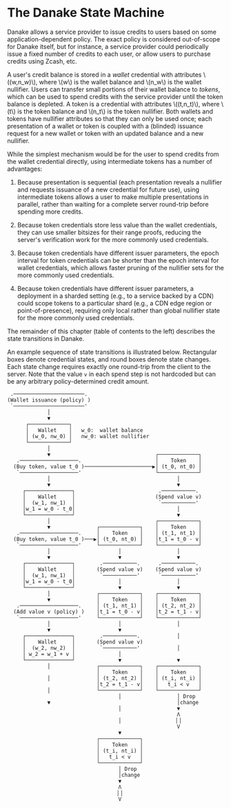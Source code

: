# The Danake State Machine

Danake allows a service provider to issue credits to users based on some
application-dependent policy.  The exact policy is considered
out-of-scope for Danake itself, but for instance, a service provider
could periodically issue a fixed number of credits to each user, or
allow users to purchase credits using Zcash, etc.  

A user's credit balance is stored in a *wallet* credential with
attributes \\((w,n_w)\\), where \\(w\\) is the wallet balance and
\\(n_w\\) is the wallet nullifier.  Users can transfer small portions of
their wallet balance to *tokens*, which can be used to spend credits
with the service provider until the token balance is depleted.  A token
is a credential with attributes \\((t,n_t)\\), where \\(t\\) is the
token balance and \\(n_t\\) is the token nullifier.  Both wallets and
tokens have nullifier attributes so that they can only be used once;
each presentation of a wallet or token is coupled with a (blinded)
issuance request for a new wallet or token with an updated balance and a
new nullifier.

While the simplest mechanism would be for the user to spend credits from
the wallet credential directly, using intermediate tokens has a number
of advantages:

1.  Because presentation is sequential (each presentation reveals a
nullifier and requests issuance of a new credential for future use),
using intermediate tokens allows a user to make multiple presentations
in parallel, rather than waiting for a complete server round-trip before
spending more credits.

2.  Because token credentials store less value than the wallet
credentials, they can use smaller bitsizes for their range proofs,
reducing the server's verification work for the more commonly used
credentials.

3.  Because token credentials have different issuer parameters, the
epoch interval for token credentials can be shorter than the epoch
interval for wallet credentials, which allows faster pruning of the
nullifier sets for the more commonly used credentials.

4.  Because token credentials have different issuer parameters, a
deployment in a sharded setting (e.g., to a service backed by a CDN)
could scope tokens to a particular shard (e.g., a CDN edge region or
point-of-presence), requiring only local rather than global nullifier
state for the more commonly used credentials.

The remainder of this chapter (table of contents to the left) describes
the state transitions in Danake.

An example sequence of state transitions is illustrated below.
Rectangular boxes denote credential states, and round boxes denote state
changes.  Each state change requires exactly one round-trip from the
client to the server.  Note that the value `v` in each spend step is not
hardcoded but can be any arbitrary policy-determined credit amount.

```ascii
 .───────────────────────.
(Wallet issuance (policy) )
 `───────────────────────'
             │
             ▼
      ┌─────────────┐
      │   Wallet    │   w_0:  wallet balance
      │ (w_0, nw_0) │   nw_0: wallet nullifier
      └─────────────┘
             │
             ▼                                  ┌─────────────┐
   .───────────────────.                        │    Token    │
  (Buy token, value t_0 )──────────────────────▶│ (t_0, nt_0) │
   `───────────────────'                        └─────────────┘
             │                                         │
             ▼                                         ▼
     ┌───────────────┐                           .───────────.
     │    Wallet     │                          (Spend value v)
     │  (w_1, nw_1)  │                           `───────────'
     │w_1 = w_0 - t_0│                                 │
     └───────────────┘                                 ▼
             │                                  ┌─────────────┐
             ▼               ┌─────────────┐    │    Token    │
   .───────────────────.     │    Token    │    │ (t_1, nt_1) │
  (Buy token, value t_0 )───▶│ (t_0, nt_0) │    │t_1 = t_0 - v│
   `───────────────────'     └─────────────┘    └─────────────┘
             │                      │                  │
             ▼                      ▼                  ▼
     ┌───────────────┐        .───────────.      .───────────.
     │    Wallet     │       (Spend value v)    (Spend value v)
     │  (w_1, nw_1)  │        `───────────'      `───────────'
     │w_1 = w_0 - t_0│              │                  │
     └───────────────┘              ▼                  ▼
             │               ┌─────────────┐    ┌─────────────┐
             ▼               │    Token    │    │    Token    │
   .───────────────────.     │ (t_1, nt_1) │    │ (t_2, nt_2) │
  (Add value v (policy) )    │t_1 = t_0 - v│    │t_2 = t_1 - v│
   `───────────────────'     └─────────────┘    └─────────────┘
             │                      │                  │
             ▼                      ▼
     ┌───────────────┐        .───────────.            │
     │    Wallet     │       (Spend value v)
     │  (w_2, nw_2)  │        `───────────'            │
     │ w_2 = w_1 + v │              │
     └───────────────┘              ▼                  ▼
             │               ┌─────────────┐    ┌─────────────┐
                             │    Token    │    │    Token    │
             │               │ (t_2, nt_2) │    │ (t_i, nt_i) │
                             │t_2 = t_1 - v│    │   t_i < v   │
             │               └─────────────┘    └─────────────┘
                                    │                  │ Drop
             ▼                                         │change
                                    │                  ▼
                                                       Λ
                                    │                 ▕ ▏
                                                       V
                                    ▼
                             ┌─────────────┐
                             │    Token    │
                             │ (t_i, nt_i) │
                             │   t_i < v   │
                             └─────────────┘
                                    │ Drop
                                    │change
                                    ▼
                                    Λ
                                   ▕ ▏
                                    V
```
